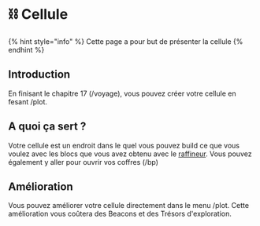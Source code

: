 # ⛓️ Cellule
{% hint style="info" %} Cette page a pour but de présenter la cellule {% endhint %}
## Introduction
En finisant le chapitre 17 (/voyage), vous pouvez créer votre cellule en fesant /plot.

## A quoi ça sert ?
Votre cellule est un endroit dans le quel vous pouvez build ce que vous voulez avec les blocs que vous avez obtenu avec le [raffineur](/exploration/raffineur.md).
Vous pouvez également y aller pour ouvrir vos coffres (/bp)

## Amélioration
Vous pouvez améliorer votre cellule directement dans le menu /plot.
Cette amélioration vous coûtera des Beacons et des Trésors d'exploration.

